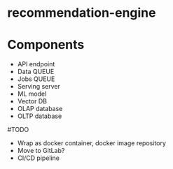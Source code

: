 # recommendation-engine

# Components
- API endpoint
- Data QUEUE
- Jobs QUEUE
- Serving server
- ML model
- Vector DB
- OLAP database
- OLTP database

#TODO

- Wrap as docker container, docker image repository
- Move to GitLab?
- CI/CD pipeline